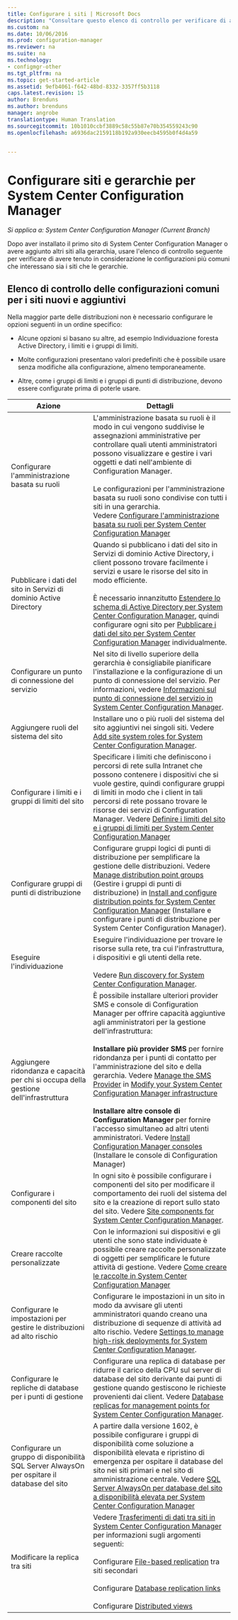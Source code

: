 ```yaml
---
title: Configurare i siti | Microsoft Docs
description: "Consultare questo elenco di controllo per verificare di aver tenuto in considerazione le configurazioni più comuni che interessano sia i siti che le gerarchie."
ms.custom: na
ms.date: 10/06/2016
ms.prod: configuration-manager
ms.reviewer: na
ms.suite: na
ms.technology:
- configmgr-other
ms.tgt_pltfrm: na
ms.topic: get-started-article
ms.assetid: 9efb4061-f642-48bd-8332-3357ff5b3118
caps.latest.revision: 15
author: Brenduns
ms.author: brenduns
manager: angrobe
translationtype: Human Translation
ms.sourcegitcommit: 10b1010ccbf3889c58c55b87e70b354559243c90
ms.openlocfilehash: a6936dac2159118b192a930eecb4595b0f4d4a59


---
```

# <a name="configure-sites-and-hierarchies-for-system-center-configuration-manager"></a>Configurare siti e gerarchie per System Center Configuration Manager

*Si applica a: System Center Configuration Manager (Current Branch)*

Dopo aver installato il primo sito di System Center Configuration Manager o avere aggiunto altri siti alla gerarchia, usare l'elenco di controllo seguente per verificare di avere tenuto in considerazione le configurazioni più comuni che interessano sia i siti che le gerarchie.  

## <a name="checklist-of-common-configurations-for-new-and-additional-sites"></a>Elenco di controllo delle configurazioni comuni per i siti nuovi e aggiuntivi  
 Nella maggior parte delle distribuzioni non è necessario configurare le opzioni seguenti in un ordine specifico:  

-   Alcune opzioni si basano su altre, ad esempio Individuazione foresta Active Directory, i limiti e i gruppi di limiti.  

-   Molte configurazioni presentano valori predefiniti che è possibile usare senza modifiche alla configurazione, almeno temporaneamente.  

-   Altre, come i gruppi di limiti e i gruppi di punti di distribuzione, devono essere configurate prima di poterle usare.  

|Azione|Dettagli|  
|------------|-------------|  
|Configurare l'amministrazione basata su ruoli|L'amministrazione basata su ruoli è il modo in cui vengono suddivise le assegnazioni amministrative per controllare quali utenti amministratori possono visualizzare e gestire i vari oggetti e dati nell'ambiente di Configuration Manager.<br /><br /> Le configurazioni per l'amministrazione basata su ruoli sono condivise con tutti i siti in una gerarchia.   <br />Vedere [Configurare l'amministrazione basata su ruoli per System Center Configuration Manager](../../../../core/servers/deploy/configure/configure-role-based-administration.md)|  
|Pubblicare i dati del sito in Servizi di dominio Active Directory|Quando si pubblicano i dati del sito in Servizi di dominio Active Directory, i client possono trovare facilmente i servizi e usare le risorse del sito in modo efficiente.<br /><br /> È necessario innanzitutto [Estendere lo schema di Active Directory per System Center Configuration Manager](../../../../core/plan-design/network/extend-the-active-directory-schema.md), quindi configurare ogni sito per [Pubblicare i dati del sito per System Center Configuration Manager](../../../../core/servers/deploy/configure/publish-site-data.md) individualmente.|  
|Configurare un punto di connessione del servizio|Nel sito di livello superiore della gerarchia è consigliabile pianificare l'installazione e la configurazione di un punto di connessione del servizio. Per informazioni, vedere [Informazioni sul punto di connessione del servizio in System Center Configuration Manager](../../../../core/servers/deploy/configure/about-the-service-connection-point.md).|  
|Aggiungere ruoli del sistema del sito|Installare uno o più ruoli del sistema del sito aggiuntivi nei singoli siti.  Vedere [Add site system roles for System Center Configuration Manager](../../../../core/servers/deploy/configure/add-site-system-roles.md).|  
|Configurare i limiti e i gruppi di limiti del sito|Specificare i limiti che definiscono i percorsi di rete sulla Intranet che possono contenere i dispositivi che si vuole gestire, quindi configurare gruppi di limiti in modo che i client in tali percorsi di rete possano trovare le risorse dei servizi di Configuration Manager. Vedere [Definire i limiti del sito e i gruppi di limiti per System Center Configuration Manager](../../../../core/servers/deploy/configure/define-site-boundaries-and-boundary-groups.md)|  
|Configurare gruppi di punti di distribuzione|Configurare gruppi logici di punti di distribuzione per semplificare la gestione delle distribuzioni. Vedere [Manage distribution point groups](../../../../core/servers/deploy/configure/install-and-configure-distribution-points.md#bkmk_manage) (Gestire i gruppi di punti di distribuzione) in [Install and configure distribution points for System Center Configuration Manager](../../../../core/servers/deploy/configure/install-and-configure-distribution-points.md) (Installare e configurare i punti di distribuzione per System Center Configuration Manager).|  
|Eseguire l'individuazione|Eseguire l'individuazione per trovare le risorse sulla rete, tra cui l'infrastruttura, i dispositivi e gli utenti della rete.<br /><br /> Vedere [Run discovery for System Center Configuration Manager](../../../../core/servers/deploy/configure/run-discovery.md).|  
|Aggiungere ridondanza e capacità per chi si occupa della gestione dell'infrastruttura|È possibile installare ulteriori provider SMS e console di Configuration Manager per offrire capacità aggiuntive agli amministratori per la gestione dell'infrastruttura:<br /><br /> **Installare più provider SMS** per fornire ridondanza per i punti di contatto per l'amministrazione del sito e della gerarchia. Vedere [Manage the SMS Provider](../../../../core/servers/manage/modify-your-infrastructure.md#BKMK_ManageSMSprovider) in [Modify your System Center Configuration Manager infrastructure](../../../../core/servers/manage/modify-your-infrastructure.md)<br /><br /> **Installare altre console di Configuration Manager** per fornire l'accesso simultaneo ad altri utenti amministratori. Vedere [Install Configuration Manager consoles](../../../../core/servers/deploy/install/install-consoles.md) (Installare le console di Configuration Manager)|  
|Configurare i componenti del sito|In ogni sito è possibile configurare i componenti del sito per modificare il comportamento dei ruoli del sistema del sito e la creazione di report sullo stato del sito. Vedere [Site components for System Center Configuration Manager](../../../../core/servers/deploy/configure/site-components.md).|  
|Creare raccolte personalizzate|Con le informazioni sui dispositivi e gli utenti che sono state individuate è possibile creare raccolte personalizzate di oggetti per semplificare le future attività di gestione. Vedere [Come creare le raccolte in System Center Configuration Manager](../../../../core/clients/manage/collections/create-collections.md)|  
|Configurare le impostazioni per gestire le distribuzioni ad alto rischio|Configurare le impostazioni in un sito in modo da avvisare gli utenti amministratori quando creano una distribuzione di sequenze di attività ad alto rischio.  Vedere [Settings to manage high-risk deployments for System Center Configuration Manager](../../../../protect/understand/settings-to-manage-high-risk-deployments.md).|  
|Configurare le repliche di database per i punti di gestione|Configurare una replica di database per ridurre il carico della CPU sul server di database del sito derivante dai punti di gestione quando gestiscono le richieste provenienti dai client. Vedere [Database replicas for management points for System Center Configuration Manager](../../../../core/servers/deploy/configure/database-replicas-for-management-points.md).|  
|Configurare un gruppo di disponibilità SQL Server AlwaysOn per ospitare il database del sito|A partire dalla versione 1602, è possibile configurare i gruppi di disponibilità come soluzione a disponibilità elevata e ripristino di emergenza per ospitare il database del sito nei siti primari e nel sito di amministrazione centrale. Vedere [SQL Server AlwaysOn per database del sito a disponibilità elevata per System Center Configuration Manager](../../../../core/servers/deploy/configure/sql-server-alwayson-for-a-highly-available-site-database.md)|  
|Modificare la replica tra siti|Vedere [Trasferimenti di dati tra siti in System Center Configuration Manager](../../../../core/servers/manage/data-transfers-between-sites.md) per informazioni sugli argomenti seguenti:<br /><br /> Configurare [File-based replication](../../../../core/servers/manage/data-transfers-between-sites.md#bkmk_fileroute) tra siti secondari<br /><br /> Configurare [Database replication links](../../../../core/servers/manage/data-transfers-between-sites.md#bkmk_Dblinks)<br /><br /> Configurare [Distributed views](../../../../core/servers/manage/data-transfers-between-sites.md#bkmk_distviews)|  



<!--HONumber=Dec16_HO3-->


